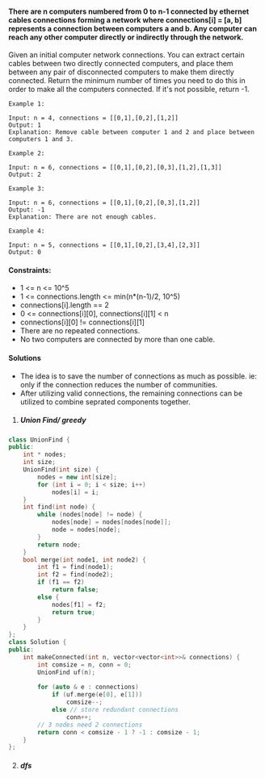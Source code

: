 #### There are n computers numbered from 0 to n-1 connected by ethernet cables connections forming a network where connections[i] = [a, b] represents a connection between computers a and b. Any computer can reach any other computer directly or indirectly through the network.

Given an initial computer network connections. You can extract certain cables between two directly connected computers, and place them between any pair of disconnected computers to make them directly connected. Return the minimum number of times you need to do this in order to make all the computers connected. If it's not possible, return -1. 

 

```
Example 1:

Input: n = 4, connections = [[0,1],[0,2],[1,2]]
Output: 1
Explanation: Remove cable between computer 1 and 2 and place between computers 1 and 3.

Example 2:

Input: n = 6, connections = [[0,1],[0,2],[0,3],[1,2],[1,3]]
Output: 2

Example 3:

Input: n = 6, connections = [[0,1],[0,2],[0,3],[1,2]]
Output: -1
Explanation: There are not enough cables.

Example 4:

Input: n = 5, connections = [[0,1],[0,2],[3,4],[2,3]]
Output: 0
```

 

#### Constraints:

-    1 <= n <= 10^5
-    1 <= connections.length <= min(n*(n-1)/2, 10^5)
-    connections[i].length == 2
-    0 <= connections[i][0], connections[i][1] < n
-    connections[i][0] != connections[i][1]
-    There are no repeated connections.
-    No two computers are connected by more than one cable.


#### Solutions

- The idea is to save the number of connections as much as possible. ie: only if the connection reduces the number of communities.
- After utilizing valid connections, the remaining connections can be utilized to combine seprated components together.

1. ##### Union Find/ greedy

```c++
class UnionFind {
public:
    int * nodes;
    int size;
    UnionFind(int size) {
        nodes = new int[size];
        for (int i = 0; i < size; i++)
            nodes[i] = i;
    }
    int find(int node) {
        while (nodes[node] != node) {
            nodes[node] = nodes[nodes[node]];
            node = nodes[node];
        }
        return node;
    }
    bool merge(int node1, int node2) {
        int f1 = find(node1);
        int f2 = find(node2);
        if (f1 == f2)
            return false;
        else {
            nodes[f1] = f2;
            return true;
        }
    }
};
class Solution {
public:
    int makeConnected(int n, vector<vector<int>>& connections) {
        int comsize = n, conn = 0;
        UnionFind uf(n);
        
        for (auto & e : connections)
            if (uf.merge(e[0], e[1]))
                comsize--;
            else // store redundant connections
                conn++;
        // 3 nodes need 2 connections
        return conn < comsize - 1 ? -1 : comsize - 1;
    }
};
```

2. ##### dfs

